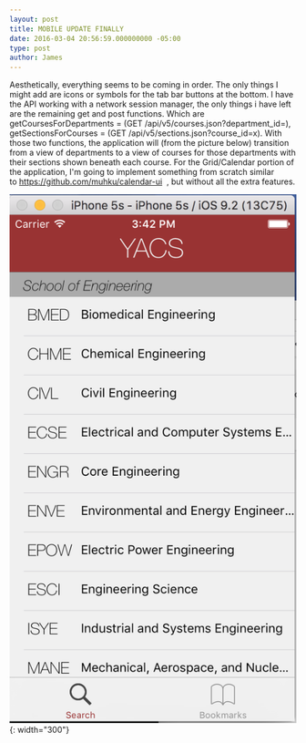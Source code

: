 ```yaml
---
layout: post
title: MOBILE UPDATE FINALLY
date: 2016-03-04 20:56:59.000000000 -05:00
type: post
author: James
---
```


Aesthetically, everything seems to be coming in order. The only things I might add are icons or symbols for the tab bar buttons at the bottom. I have the API working with a network session manager, the only things i have left are the remaining get and post functions. Which are getCoursesForDepartments = (GET /api/v5/courses.json?department_id=<x>), getSectionsForCourses = (GET /api/v5/sections.json?course_id=x). With those two functions, the application will (from the picture below) transition from a view of departments to a view of courses for those departments with their sections shown beneath each course. For the Grid/Calendar portion of the application, I'm going to implement something from scratch similar to https://github.com/muhku/calendar-ui  , but without all the extra features.

![departments screenshot](/assets/images/screen-shot-2016-03-04-at-3-42-15-pm.png){: width="300"}

